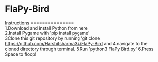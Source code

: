 # FlaPy-Bird
Instructions  ===============     
1.Download and install Python from here     
2.Install Pygame with 'pip install pygame'     
3Clone this git repository by running 'git clone https://github.com/Harshitsharma34/FlaPy-Bird and 
4.navigate to the cloned directory through terminal. 
5.Run 'python3 FlaPy Bird.py'
6.Press Space  to floop!
